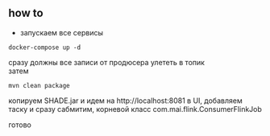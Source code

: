 ## how to
- запускаем все сервисы
```plantuml
docker-compose up -d
```

сразу должны все записи от продюсера улететь в топик\
затем 

```plantuml
mvn clean package
```

копируем SHADE.jar и идем на http://localhost:8081 в UI, добавляем таску и сразу сабмитим, корневой класс com.mai.flink.ConsumerFlinkJob

готово